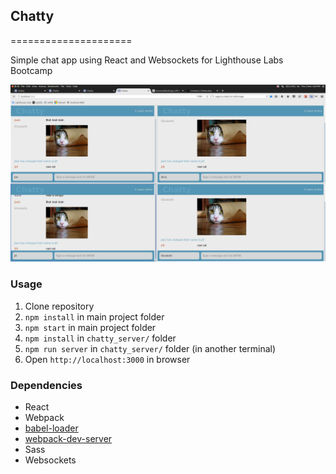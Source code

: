 ## Chatty
=====================

Simple chat app using React and Websockets for Lighthouse Labs Bootcamp

![Screenshot](https://raw.githubusercontent.com/jong86/chattyapp/master/docs/Chatty%20screenshot.png)


### Usage

1. Clone repository
2. `npm install` in main project folder
3. `npm start` in main project folder
4. `npm install` in `chatty_server/` folder
5. `npm run server` in `chatty_server/` folder (in another terminal)
6. Open `http://localhost:3000` in browser


### Dependencies

* React
* Webpack
* [babel-loader](https://github.com/babel/babel-loader)
* [webpack-dev-server](https://github.com/webpack/webpack-dev-server)
* Sass
* Websockets

